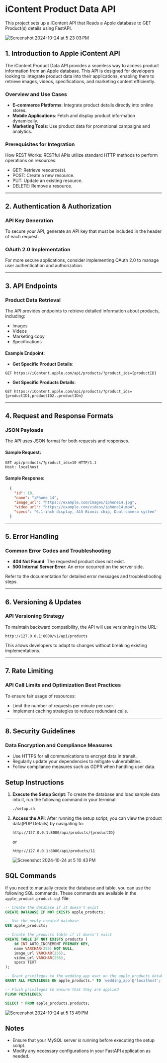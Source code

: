 # iContent Product Data API

This project sets up a iContent API that Reads a Apple database to GET Product(s) details using FastAPI.

![Screenshot 2024-10-24 at 5 23 03 PM](https://github.com/user-attachments/assets/48b9be32-88c4-4405-80cc-95ad22d6e654)


## 1. Introduction to Apple iContent API

The iContent Product Data API provides a seamless way to access product information from an Apple database. This API is designed for developers looking to integrate product data into their applications, enabling them to retrieve images, videos, specifications, and marketing content efficiently.

### Overview and Use Cases
- **E-commerce Platforms**: Integrate product details directly into online stores.
- **Mobile Applications**: Fetch and display product information dynamically.
- **Marketing Tools**: Use product data for promotional campaigns and analytics.

### Prerequisites for Integration
How REST Works: RESTful APIs utilize standard HTTP methods to perform operations on resources:
- GET: Retrieve resource(s).
- POST: Create a new resource.
- PUT: Update an existing resource.
- DELETE: Remove a resource.



---

## 2. Authentication & Authorization

### API Key Generation
To secure your API, generate an API key that must be included in the header of each request.

### OAuth 2.0 Implementation
For more secure applications, consider implementing OAuth 2.0 to manage user authentication and authorization.

---

## 3. API Endpoints

### Product Data Retrieval
The API provides endpoints to retrieve detailed information about products, including:
- Images
- Videos
- Marketing copy
- Specifications

#### Example Endpoint:
- **Get Specific Product Details**:

`GET https://iContent.apple.com/api/products/?product_ids={productID}`
- **Get Specific Products Details**:

`GET https://iContent.apple.com/api/products/?product_ids={productID1,productID2..productIDn}`

---

## 4. Request and Response Formats

### JSON Payloads
The API uses JSON format for both requests and responses.

#### Sample Request:
```
GET api/products/?product_ids=10 HTTP/1.1
Host: localhost
```

#### Sample Response:
```json
  {
    "id": 10,
    "name": "iPhone 14",
    "image_url": "https://example.com/images/iphone14.jpg",
    "video_url": "https://example.com/videos/iphone14.mp4",
    "specs": "6.1-inch display, A15 Bionic chip, Dual-camera system"
  }
```

---

## 5. Error Handling

### Common Error Codes and Troubleshooting
- **404 Not Found**: The requested product does not exist.
- **500 Internal Server Error**: An error occurred on the server side.
  
Refer to the documentation for detailed error messages and troubleshooting steps.

---

## 6. Versioning & Updates

### API Versioning Strategy
To maintain backward compatibility, the API will use versioning in the URL:
```
http://127.0.0.1:8000/v1/api/products
```
This allows developers to adapt to changes without breaking existing implementations.

---

## 7. Rate Limiting

### API Call Limits and Optimization Best Practices
To ensure fair usage of resources:
- Limit the number of requests per minute per user.
- Implement caching strategies to reduce redundant calls.

---

## 8. Security Guidelines

### Data Encryption and Compliance Measures
- Use HTTPS for all communications to encrypt data in transit.
- Regularly update your dependencies to mitigate vulnerabilities.
- Follow compliance measures such as GDPR when handling user data.

## Setup Instructions

1. **Execute the Setup Script**:
   To create the database and load sample data into it, run the following command in your terminal:

   ```bash
   ./setup.sh
   ```

2. **Access the API**:
   After running the setup script, you can view the product data(PDP Details) by navigating to:

   ```
   http://127.0.0.1:8000/api/products/{productID}
   ```

   or

   ```
   http://127.0.0.1:8000/api/products/11
   ```
   ![Screenshot 2024-10-24 at 5 10 43 PM](https://github.com/user-attachments/assets/e551a2ca-d787-44c9-96cb-b387cd807e3b)


## SQL Commands

If you need to manually create the database and table, you can use the following SQL commands. These commands are available in the `apple_product.product.sql` file:

```sql
-- Create the database if it doesn't exist
CREATE DATABASE IF NOT EXISTS apple_products;

-- Use the newly created database
USE apple_products;

-- Create the products table if it doesn't exist
CREATE TABLE IF NOT EXISTS products (
    id INT AUTO_INCREMENT PRIMARY KEY,
    name VARCHAR(255) NOT NULL,
    image_url VARCHAR(255),
    video_url VARCHAR(255),
    specs TEXT
);

-- Grant privileges to the wedding_app user on the apple_products database
GRANT ALL PRIVILEGES ON apple_products.* TO 'wedding_app'@'localhost';

-- Flush privileges to ensure that they are applied
FLUSH PRIVILEGES;

SELECT * FROM apple_products.products;
```
![Screenshot 2024-10-24 at 5 13 49 PM](https://github.com/user-attachments/assets/ecabcc25-ec77-4237-a57e-10c0ab805235)



## Notes

- Ensure that your MySQL server is running before executing the setup script.
- Modify any necessary configurations in your FastAPI application as needed.

